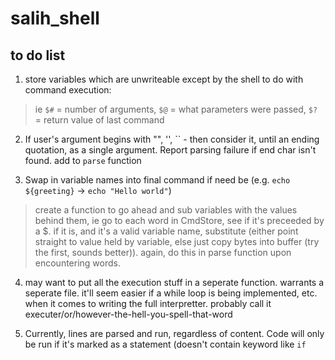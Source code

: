# salih_shell
## to do list

1. store variables which are unwriteable except by the shell to do with command execution:
> ie `$#` = number of arguments, `$@` = what parameters were passed, `$?` = return value of last command

2. If user's argument begins with "", '', `` - then consider it, until an ending quotation, as a single argument. Report parsing failure if end char isn't found. add to `parse` function

3. Swap in variable names into final command if need be (e.g. `echo ${greeting}` -> `echo "Hello world"`)
> create a function to go ahead and sub variables with the values behind them, ie go to each word in CmdStore, see if it's preceeded by a $. if it is, and it's a valid variable name, substitute (either point straight to value held by variable, else just copy bytes into buffer (try the first, sounds better)). again, do this in parse function upon encountering words.

4. may want to put all the execution stuff in a seperate function. warrants a seperate file. it'll seem easier if a while loop is being implemented, etc. when it comes to writing the full interpretter. probably call it executer/or/however-the-hell-you-spell-that-word

5. Currently, lines are parsed and run, regardless of content. Code will only be run if it's marked as a statement (doesn't contain keyword like `if`
